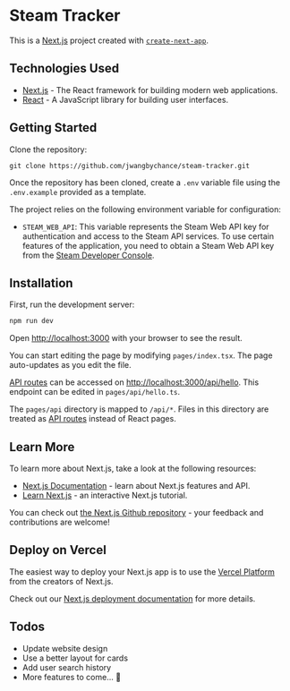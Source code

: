 # Steam Tracker

This is a [Next.js](https://nextjs.org/) project created with [`create-next-app`](https://github.com/vercel/next.js/tree/canary/packages/create-next-app).

## Technologies Used

- [Next.js](https://nextjs.org/) - The React framework for building modern web applications.
- [React](https://react.dev/) - A JavaScript library for building user interfaces.

## Getting Started

Clone the repository:

```script
git clone https://github.com/jwangbychance/steam-tracker.git
```

Once the repository has been cloned, create a `.env` variable file using the `.env.example` provided as a template.

The project relies on the following environment variable for configuration:

- `STEAM_WEB_API`: This variable represents the Steam Web API key for authentication and access to the Steam API services. To use certain features of the application, you need to obtain a Steam Web API key from the [Steam Developer Console](https://steamcommunity.com/dev/apikey).

## Installation

First, run the development server:

```bash
npm run dev
```

Open [http://localhost:3000](http://localhost:3000) with your browser to see the result.

You can start editing the page by modifying `pages/index.tsx`. The page auto-updates as you edit the file.

[API routes](https://nextjs.org/docs/api-routes/introduction) can be accessed on [http://localhost:3000/api/hello](http://localhost:3000/api/hello). This endpoint can be edited in `pages/api/hello.ts`.

The `pages/api` directory is mapped to `/api/*`. Files in this directory are treated as [API routes](https://nextjs.org/docs/api-routes/introduction) instead of React pages.

## Learn More

To learn more about Next.js, take a look at the following resources:

- [Next.js Documentation](https://nextjs.org/docs) - learn about Next.js features and API.
- [Learn Next.js](https://nextjs.org/learn) - an interactive Next.js tutorial.

You can check out [the Next.js Github repository](https://github.com/vercel/next.js/) - your feedback and contributions are welcome!

## Deploy on Vercel

The easiest way to deploy your Next.js app is to use the [Vercel Platform](https://vercel.com/new?utm_medium=default-template&filter=next.js&utm_source=create-next-app&utm_campaign=create-next-app-readme) from the creators of Next.js.

Check out our [Next.js deployment documentation](https://nextjs.org/docs/deployment) for more details.

## Todos

- Update website design
- Use a better layout for cards
- Add user search history
- More features to come... &#x1f914;
